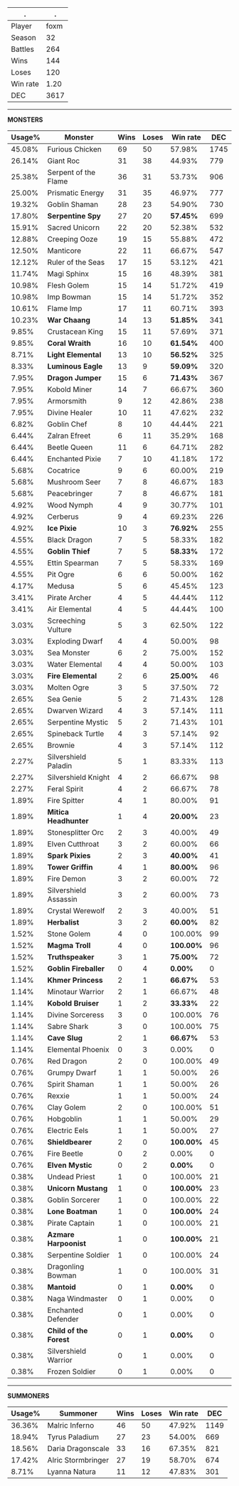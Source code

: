 .|.
|-|-
Player|foxm
Season|32
Battles|264
Wins|144
Loses|120
Win rate|1.20
DEC|3617

---
**MONSTERS**

Usage%|Monster|Wins|Loses|Win rate|DEC|
-|-|-|-|-|-|
45.08%|Furious Chicken|69|50|57.98%|1745|
26.14%|Giant Roc|31|38|44.93%|779|
25.38%|Serpent of the Flame|36|31|53.73%|906|
25.00%|Prismatic Energy|31|35|46.97%|777|
19.32%|Goblin Shaman|28|23|54.90%|730|
17.80%|**Serpentine Spy**|27|20|**57.45%**|699|
15.91%|Sacred Unicorn|22|20|52.38%|532|
12.88%|Creeping Ooze|19|15|55.88%|472|
12.50%|Manticore|22|11|66.67%|547|
12.12%|Ruler of the Seas|17|15|53.12%|421|
11.74%|Magi Sphinx|15|16|48.39%|381|
10.98%|Flesh Golem|15|14|51.72%|419|
10.98%|Imp Bowman|15|14|51.72%|352|
10.61%|Flame Imp|17|11|60.71%|393|
10.23%|**War Chaang**|14|13|**51.85%**|341|
9.85%|Crustacean King|15|11|57.69%|371|
9.85%|**Coral Wraith**|16|10|**61.54%**|400|
8.71%|**Light Elemental**|13|10|**56.52%**|325|
8.33%|**Luminous Eagle**|13|9|**59.09%**|320|
7.95%|**Dragon Jumper**|15|6|**71.43%**|367|
7.95%|Kobold Miner|14|7|66.67%|360|
7.95%|Armorsmith|9|12|42.86%|238|
7.95%|Divine Healer|10|11|47.62%|232|
6.82%|Goblin Chef|8|10|44.44%|221|
6.44%|Zalran Efreet|6|11|35.29%|168|
6.44%|Beetle Queen|11|6|64.71%|282|
6.44%|Enchanted Pixie|7|10|41.18%|172|
5.68%|Cocatrice|9|6|60.00%|219|
5.68%|Mushroom Seer|7|8|46.67%|183|
5.68%|Peacebringer|7|8|46.67%|181|
4.92%|Wood Nymph|4|9|30.77%|101|
4.92%|Cerberus|9|4|69.23%|226|
4.92%|**Ice Pixie**|10|3|**76.92%**|255|
4.55%|Black Dragon|7|5|58.33%|182|
4.55%|**Goblin Thief**|7|5|**58.33%**|172|
4.55%|Ettin Spearman|7|5|58.33%|169|
4.55%|Pit Ogre|6|6|50.00%|162|
4.17%|Medusa|5|6|45.45%|123|
3.41%|Pirate Archer|4|5|44.44%|112|
3.41%|Air Elemental|4|5|44.44%|100|
3.03%|Screeching Vulture|5|3|62.50%|122|
3.03%|Exploding Dwarf|4|4|50.00%|98|
3.03%|Sea Monster|6|2|75.00%|152|
3.03%|Water Elemental|4|4|50.00%|103|
3.03%|**Fire Elemental**|2|6|**25.00%**|46|
3.03%|Molten Ogre|3|5|37.50%|72|
2.65%|Sea Genie|5|2|71.43%|128|
2.65%|Dwarven Wizard|4|3|57.14%|111|
2.65%|Serpentine Mystic|5|2|71.43%|101|
2.65%|Spineback Turtle|4|3|57.14%|92|
2.65%|Brownie|4|3|57.14%|112|
2.27%|Silvershield Paladin|5|1|83.33%|113|
2.27%|Silvershield Knight|4|2|66.67%|98|
2.27%|Feral Spirit|4|2|66.67%|78|
1.89%|Fire Spitter|4|1|80.00%|91|
1.89%|**Mitica Headhunter**|1|4|**20.00%**|23|
1.89%|Stonesplitter Orc|2|3|40.00%|49|
1.89%|Elven Cutthroat|3|2|60.00%|66|
1.89%|**Spark Pixies**|2|3|**40.00%**|41|
1.89%|**Tower Griffin**|4|1|**80.00%**|96|
1.89%|Fire Demon|3|2|60.00%|72|
1.89%|Silvershield Assassin|3|2|60.00%|73|
1.89%|Crystal Werewolf|2|3|40.00%|51|
1.89%|**Herbalist**|3|2|**60.00%**|82|
1.52%|Stone Golem|4|0|100.00%|99|
1.52%|**Magma Troll**|4|0|**100.00%**|96|
1.52%|**Truthspeaker**|3|1|**75.00%**|72|
1.52%|**Goblin Fireballer**|0|4|**0.00%**|0|
1.14%|**Khmer Princess**|2|1|**66.67%**|53|
1.14%|Minotaur Warrior|2|1|66.67%|48|
1.14%|**Kobold Bruiser**|1|2|**33.33%**|22|
1.14%|Divine Sorceress|3|0|100.00%|76|
1.14%|Sabre Shark|3|0|100.00%|75|
1.14%|**Cave Slug**|2|1|**66.67%**|53|
1.14%|Elemental Phoenix|0|3|0.00%|0|
0.76%|Red Dragon|2|0|100.00%|49|
0.76%|Grumpy Dwarf|1|1|50.00%|26|
0.76%|Spirit Shaman|1|1|50.00%|26|
0.76%|Rexxie|1|1|50.00%|24|
0.76%|Clay Golem|2|0|100.00%|51|
0.76%|Hobgoblin|1|1|50.00%|29|
0.76%|Electric Eels|1|1|50.00%|27|
0.76%|**Shieldbearer**|2|0|**100.00%**|45|
0.76%|Fire Beetle|0|2|0.00%|0|
0.76%|**Elven Mystic**|0|2|**0.00%**|0|
0.38%|Undead Priest|1|0|100.00%|21|
0.38%|**Unicorn Mustang**|1|0|**100.00%**|23|
0.38%|Goblin Sorcerer|1|0|100.00%|22|
0.38%|**Lone Boatman**|1|0|**100.00%**|24|
0.38%|Pirate Captain|1|0|100.00%|21|
0.38%|**Azmare Harpoonist**|1|0|**100.00%**|21|
0.38%|Serpentine Soldier|1|0|100.00%|24|
0.38%|Dragonling Bowman|1|0|100.00%|31|
0.38%|**Mantoid**|0|1|**0.00%**|0|
0.38%|Naga Windmaster|0|1|0.00%|0|
0.38%|Enchanted Defender|0|1|0.00%|0|
0.38%|**Child of the Forest**|0|1|**0.00%**|0|
0.38%|Silvershield Warrior|0|1|0.00%|0|
0.38%|Frozen Soldier|0|1|0.00%|0|

---
**SUMMONERS**

Usage%|Summoner|Wins|Loses|Win rate|DEC|
-|-|-|-|-|-|
36.36%|Malric Inferno|46|50|47.92%|1149|
18.94%|Tyrus Paladium|27|23|54.00%|669|
18.56%|Daria Dragonscale|33|16|67.35%|821|
17.42%|Alric Stormbringer|27|19|58.70%|674|
8.71%|Lyanna Natura|11|12|47.83%|301|
